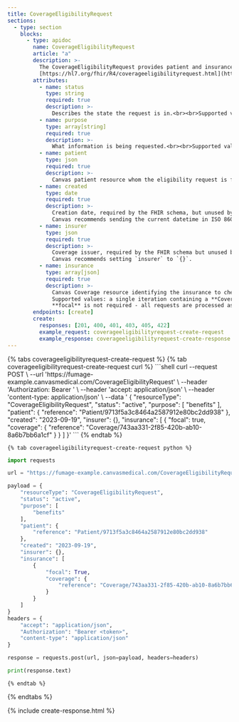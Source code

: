 ```yaml
---
title: CoverageEligibilityRequest
sections:
  - type: section
    blocks:
      - type: apidoc
        name: CoverageEligibilityRequest
        article: "a"
        description: >-
          The CoverageEligibilityRequest provides patient and insurance coverage information to an insurer for them to respond, in the form of an CoverageEligibilityResponse, with information regarding whether the stated coverage is valid and in-force.<br><br>
          [https://hl7.org/fhir/R4/coverageeligibilityrequest.html](https://hl7.org/fhir/R4/coverageeligibilityrequest.html)
        attributes:
          - name: status
            type: string
            required: true
            description: >-
              Describes the state the request is in.<br><br>Supported values: **active**
          - name: purpose
            type: array[string]
            required: true
            description: >-
              What information is being requested.<br><br>Supported values: only **["benefits"]** is valid
          - name: patient
            type: json
            required: true
            description: >-
              Canvas patient resource whom the eligibility request is for
          - name: created
            type: date
            required: true
            description: >-
              Creation date, required by the FHIR schema, but unused by Canvas.<br><br>
              Canvas recommends sending the current datetime in ISO 8601 format.
          - name: insurer
            type: json
            required: true
            description: >-
              Coverage issuer, required by the FHIR schema but unused by Canvas.<br><br>
              Canvas recommends setting `insurer` to `{}`.
          - name: insurance
            type: array[json]
            required: true
            description: >-
              Canvas Coverage resource identifying the insurance to check eligibility against<br><br>
              Supported values: a single iteration containing a **Coverage** resource.<br><br>
              **focal** is not required - all requests are processed as **true**
        endpoints: [create]
        create:
          responses: [201, 400, 401, 403, 405, 422]
          example_request: coverageeligibilityrequest-create-request
          example_response: coverageeligibilityrequest-create-response
---
```


<div id="coverageeligibilityrequest-create-request">
  {% tabs coverageeligibilityrequest-create-request %}
    {% tab coverageeligibilityrequest-create-request curl %}
```shell
curl --request POST \
     --url 'https://fumage-example.canvasmedical.com/CoverageEligibilityRequest' \
     --header 'Authorization: Bearer <token>' \
     --header 'accept: application/json' \
     --header 'content-type: application/json' \
     --data '
{
    "resourceType": "CoverageEligibilityRequest",
    "status": "active",
    "purpose": [
        "benefits"
    ],
    "patient": {
        "reference": "Patient/9713f5a3c8464a2587912e80bc2dd938"
    },
    "created": "2023-09-19",
    "insurer": {},
    "insurance": [
        {
            "focal": true,
            "coverage": {
                "reference": "Coverage/743aa331-2f85-420b-ab10-8a6b7bb6a1cf"
            }
        }
    ]
}'
```
    {% endtab %}

    {% tab coverageeligibilityrequest-create-request python %}
```python
import requests

url = "https://fumage-example.canvasmedical.com/CoverageEligibilityRequest"

payload = {
    "resourceType": "CoverageEligibilityRequest",
    "status": "active",
    "purpose": [
        "benefits"
    ],
    "patient": {
        "reference": "Patient/9713f5a3c8464a2587912e80bc2dd938"
    },
    "created": "2023-09-19",
    "insurer": {},
    "insurance": [
        {
            "focal": True,
            "coverage": {
                "reference": "Coverage/743aa331-2f85-420b-ab10-8a6b7bb6a1cf"
            }
        }
    ]
}
headers = {
    "accept": "application/json",
    "Authorization": "Bearer <token>",
    "content-type": "application/json"
}

response = requests.post(url, json=payload, headers=headers)

print(response.text)
```
    {% endtab %}
  {% endtabs %}
</div>

<div id="coverageeligibilityrequest-create-response">
{% include create-response.html %}
</div>
